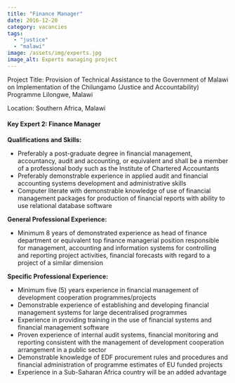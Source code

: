 ```yaml
---
title: "Finance Manager"
date: 2016-12-20
category: vacancies
tags: 
  - "justice"
  - "malawi"
image: /assets/img/experts.jpg
image_alt: Experts managing project
---
```


Project Title: Provision of Technical Assistance to the Government of Malawi on Implementation of the Chilungamo (Justice and Accountability) Programme Lilongwe, Malawi

Location: Southern Africa, Malawi

#### Key Expert 2: Finance Manager

**Qualifications and Skills:**

- Preferably a post-graduate degree in financial management, accountancy, audit and accounting, or equivalent and shall be a member of a professional body such as the Institute of Chartered Accountants
- Preferably demonstrable experience in applied audit and financial accounting systems development and administrative skills
- Computer literate with demonstrable knowledge of use of financial management packages for production of financial reports with ability to use relational database software
    

**General Professional Experience:**

- Minimum 8 years of demonstrated experience as head of finance department or equivalent top finance managerial position responsible for management, accounting and information systems for controlling and reporting project activities, financial forecasts with regard to a project of a similar dimension

**Specific Professional Experience:**

- Minimum five (5) years experience in financial management of development cooperation programmes/projects
- Demonstrable experience of establishing and developing financial management systems for large decentralised programmes
- Experience in providing training in the use of financial systems and financial management software
- Proven experience of internal audit systems, financial monitoring and reporting consistent with the management of development cooperation arrangement in a public sector
- Demonstrable knowledge of EDF procurement rules and procedures and financial administration of programme estimates of EU funded projects
- Experience in a Sub-Saharan Africa country will be an added advantage
